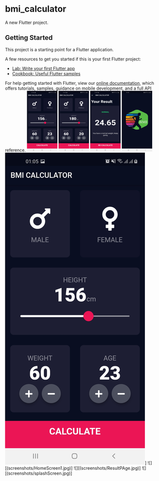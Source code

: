 # bmi_calculator

A new Flutter project.

## Getting Started

This project is a starting point for a Flutter application.

A few resources to get you started if this is your first Flutter project:

- [Lab: Write your first Flutter app](https://flutter.dev/docs/get-started/codelab)
- [Cookbook: Useful Flutter samples](https://flutter.dev/docs/cookbook)

For help getting started with Flutter, view our
[online documentation](https://flutter.dev/docs), which offers tutorials,
samples, guidance on mobile development, and a full API reference.
<img src="screenshots/FemaleSelected.jpg" width="100" height="200">
<img src="screenshots/HomeScreen1.jpg" width="100" height="200">
<img src="screenshots/ResultPAge.jpg" width="100" height="200">
<img src="screenshots/splashScreen.jpg" width="100" height="200">
![](screenshots/FemaleSelected.jpg)]
![][(screenshots/HomeScreen1.jpg)]
![][(screenshots/ResultPAge.jpg)]
![][(screenshots/splashScreen.jpg)]
